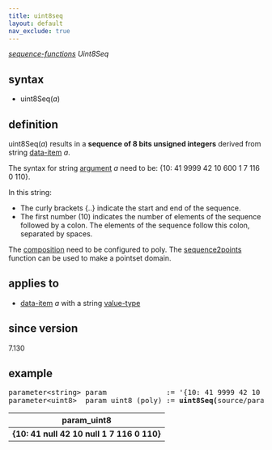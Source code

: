 ```yaml
---
title: uint8seq
layout: default
nav_exclude: true
---
```

*[sequence-functions](sequence-functions) Uint8Seq*

## syntax

- uint8Seq(*a*)

## definition

uint8Seq(*a*) results in a **sequence of 8 bits unsigned integers** derived from string [data-item](data-item) *a*.

The syntax for string [argument](argument) *a* need to be: {10: 41 9999 42 10 600 1 7 116 0 110}.

In this string:
- The curly brackets {..} indicate the start and end of the sequence.
- The first number (10) indicates the number of elements of the sequence followed by a colon. The elements of the sequence follow this colon, separated by spaces.

The [composition](composition) need to be configured to poly. The [sequence2points](sequence2points) function can be used to make a pointset domain.

## applies to

- [data-item](data-item) *a* with a string [value-type](value-type)

## since version

7.130

## example
<pre>
parameter&lt;string&gt; param              := '{10: 41 9999 42 10 600 1 7 116 0 110}';
parameter&lt;uint8&gt;  param_uint8 (poly) := <B>uint8Seq(</B>source/param<B>)</B>;
</pre>

| param_uint8                               |
|-------------------------------------------|
| **{10: 41 null 42 10 null 1 7 116 0 110}**|
